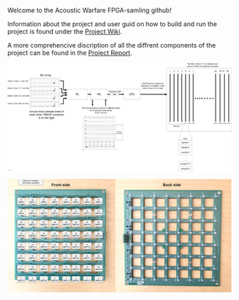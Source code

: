 Welcome to the Acoustic Warfare FPGA-samling github!

Information about the project and user guid on how to build and run the project is found under the [Project Wiki](../../wiki).

A more comprehencive discription of all the diffrent components of the project can be found in the [Project Report](/doc/acoustic_warfare_fpga_sampling.pdf).

![](https://github.com/IvarNilsson/FPGA-sampling/blob/main/doc/pictures/flowchart.png)


![](https://github.com/IvarNilsson/FPGA-sampling/blob/main/doc/pictures/array_instruction.png)
